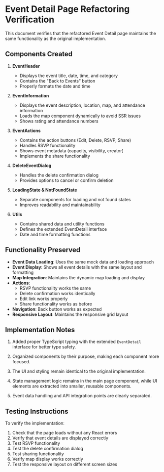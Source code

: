 # Event Detail Page Refactoring Verification

This document verifies that the refactored Event Detail page maintains the same functionality as the original implementation.

## Components Created

1. **EventHeader**
   - Displays the event title, date, time, and category
   - Contains the "Back to Events" button
   - Properly formats the date and time

2. **EventInformation**
   - Displays the event description, location, map, and attendance information
   - Loads the map component dynamically to avoid SSR issues
   - Shows rating and attendance numbers

3. **EventActions**
   - Contains the action buttons (Edit, Delete, RSVP, Share)
   - Handles RSVP functionality
   - Shows event metadata (capacity, visibility, creator)
   - Implements the share functionality

4. **DeleteEventDialog**
   - Handles the delete confirmation dialog
   - Provides options to cancel or confirm deletion

5. **LoadingState & NotFoundState**
   - Separate components for loading and not found states
   - Improves readability and maintainability

6. **Utils**
   - Contains shared data and utility functions
   - Defines the extended EventDetail interface
   - Date and time formatting functions

## Functionality Preserved

- **Event Data Loading**: Uses the same mock data and loading approach
- **Event Display**: Shows all event details with the same layout and formatting
- **Map Integration**: Maintains the dynamic map loading and display
- **Actions**:
  - RSVP functionality works the same
  - Delete confirmation works identically
  - Edit link works properly
  - Share functionality works as before
- **Navigation**: Back button works as expected
- **Responsive Layout**: Maintains the responsive grid layout

## Implementation Notes

1. Added proper TypeScript typing with the extended `EventDetail` interface for better type safety.

2. Organized components by their purpose, making each component more focused.

3. The UI and styling remain identical to the original implementation.

4. State management logic remains in the main page component, while UI elements are extracted into smaller, reusable components.

5. Event data handling and API integration points are clearly separated.

## Testing Instructions

To verify the implementation:
1. Check that the page loads without any React errors
2. Verify that event details are displayed correctly
3. Test RSVP functionality
4. Test the delete confirmation dialog
5. Test sharing functionality
6. Verify map display works correctly
7. Test the responsive layout on different screen sizes
